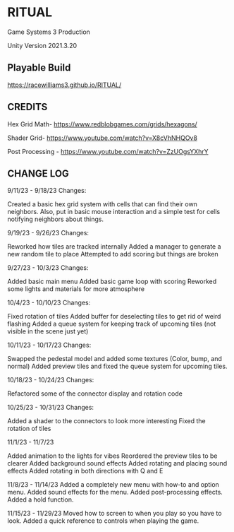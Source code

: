 # RITUAL
Game Systems 3 Production

Unity Version 2021.3.20

## Playable Build
https://racewilliams3.github.io/RITUAL/

## CREDITS
Hex Grid Math- https://www.redblobgames.com/grids/hexagons/

Shader Grid- https://www.youtube.com/watch?v=X8cVhNHQOv8

Post Processing - https://www.youtube.com/watch?v=ZzUOgsYXhrY

## CHANGE LOG
9/11/23 - 9/18/23 Changes:

Created a basic hex grid system with cells that can find their own neighbors. 
Also, put in basic mouse interaction and a simple test for cells notifying neighbors about things. 

9/19/23 - 9/26/23 Changes:

Reworked how tiles are tracked internally 
Added a manager to generate a new random tile to place 
Attempted to add scoring but things are broken 


9/27/23 - 10/3/23 Changes:

Added basic main menu
Added basic game loop with scoring 
Reworked some lights and materials for more atmosphere 

10/4/23 - 10/10/23 Changes:

Fixed rotation of tiles
Added buffer for deselecting tiles to get rid of weird flashing
Added a queue system for keeping track of upcoming tiles (not visible in the scene just yet)

10/11/23 - 10/17/23 Changes:

Swapped the pedestal model and added some textures (Color, bump, and normal)
Added preview tiles and fixed the queue system for upcoming tiles.

10/18/23 - 10/24/23 Changes:

Refactored some of the connector display and rotation code

10/25/23 - 10/31/23 Changes:

Added a shader to the connectors to look more interesting
Fixed the rotation of tiles

11/1/23 - 11/7/23

Added animation to the lights for vibes
Reordered the preview tiles to be clearer
Added background sound effects
Added rotating and placing sound effects
Added rotating in both directions with Q and E

11/8/23 - 11/14/23
Added a completely new menu with how-to and option menu. 
Added sound effects for the menu. 
Added post-processing effects. 
Added a hold function.

11/15/23 - 11/29/23
Moved how to screen to when you play so you have to look. 
Added a quick reference to controls when playing the game. 
